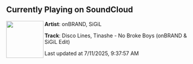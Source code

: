 ## Currently Playing on SoundCloud

[<img align="left" width="100" src="https://i1.sndcdn.com/artworks-iFPneEJ6z5hyGnBd-GHFipA-t500x500.jpg">](https://soundcloud.com/keepitonbrand/nobrokeboys)

**Artist**: onBRAND, SiGiL 

**Track**: Disco Lines, Tinashe - No Broke Boys (onBRAND & SiGiL Edit)

Last updated at 7/11/2025, 9:37:57 AM
